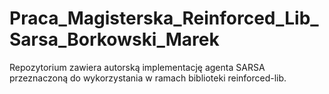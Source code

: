 # Praca_Magisterska_Reinforced_Lib_Sarsa_Borkowski_Marek
Repozytorium zawiera autorską implementację agenta SARSA przeznaczoną do wykorzystania w ramach biblioteki reinforced-lib.
